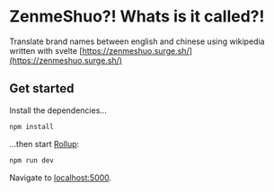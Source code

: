 # ZenmeShuo?! Whats is it called?! 
Translate brand names between english and chinese using wikipedia written with svelte
[https://zenmeshuo.surge.sh/](https://zenmeshuo.surge.sh/)

## Get started
Install the dependencies...

```bash
npm install
```
...then start [Rollup](https://rollupjs.org):
```bash
npm run dev
```
Navigate to [localhost:5000](http://localhost:5000).
